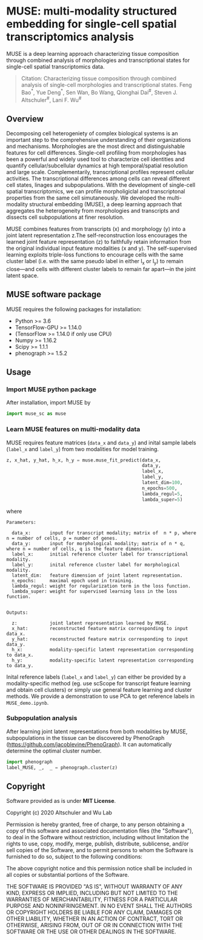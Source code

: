 # MUSE: multi-modality structured embedding for single-cell spatial transcriptomics analysis

MUSE is a deep learning approach characterizing tissue composition through combined analysis of morphologies and transcriptional states for single-cell spatial transcriptomics data.

> Citation: 
> Characterizing tissue composition through combined analysis of single-cell morphologies and transcriptional states. Feng Bao<sup>\*</sup>, Yue Deng<sup>\*</sup>, Sen Wan, Bo Wang, Qionghai Dai<sup>\#</sup>, Steven J. Altschuler<sup>\#</sup>, Lani F. Wu<sup>\#</sup>

## Overview

Decomposing cell heterogeniety of complex biological systems is an important step to the comprehensive understanding of their organizations and mechanisms.  Morphologies are the most direct and distinguishable  features for  cell differences.  Single-cell profiling from morphologies has been a powerful and widely used tool to characterize cell identities and quantify cellular/subcellular dynamics at high temporal/spatial resolution and large scale. Complementarily, transcriptional profiles represent  cellular activities. The transcriptional differences among cells can reveal different cell states, linages and subpopulations. With the development of single-cell spatial transcriptomics, we can profile morpholigiclal and transcriptonal properties from the same cell simutaneously. We developed the multi-modality structural embedding (MUSE), a deep learning approach that aggregates the heterogeneity from morphologies and transcripts and dissects cell subpopulations at finer resolution.


MUSE combines features from transcripts (x) and morphology (y) into a joint latent representation z.The self-reconstruction loss encourages the learned joint feature representation (z) to faithfully retain information from the original individual input feature modalities (x and y). The self-supervised learning exploits triple-loss functions to encourage cells with the same cluster label (i.e. with the same pseudo label in either l<sub>x</sub> or l<sub>y</sub>) to remain close—and cells with different cluster labels to remain far apart—in the joint latent space.

## MUSE software package

MUSE requires the following packages for installation:

- Python >= 3.6
- TensorFlow-GPU >= 1.14.0
- (TensorFlow >= 1.14.0 if only use CPU) 
- Numpy >= 1.16.2
- Scipy >= 1.1.1
- phenograph >= 1.5.2


## Usage

### Import MUSE python package
After installation, import MUSE by

```python
import muse_sc as muse
```

### Learn MUSE features on multi-modality data
MUSE requires feature matrices (`data_x` and `data_y`) and inital sample labels (`label_x` and `label_y`) from two modalities for model training. 

```python
z, x_hat, y_hat, h_x, h_y = muse.muse_fit_predict(data_x,
                                                  data_y,
                                                  label_x,
                                                  label_y,
                                                  latent_dim=100,
                                                  n_epochs=500,
                                                  lambda_regul=5,
                                                  lambda_super=5)
```
where 

```
Parameters:

  data_x:       input for transcript modality; matrix of  n * p, where n = number of cells, p = number of genes.
  data_y:       input for morphological modality; matrix of n * q, where n = number of cells, q is the feature dimension.
  label_x:      initial reference cluster label for transcriptional modality.
  label_y:      inital reference cluster label for morphological modality.
  latent_dim:   feature dimension of joint latent representation.
  n_epochs:     maximal epoch used in training.
  lambda_regul: weight for regularization term in the loss function.
  lambda_super: weight for supervised learning loss in the loss function.


Outputs:

  z:            joint latent representation learned by MUSE.
  x_hat:        reconstructed feature matrix corresponding to input data_x.
  y_hat:        reconstructed feature matrix corresponding to input data_y.
  h_x:          modality-specific latent representation corresponding to data_x.
  h_y:          modality-specific latent representation corresponding to data_y.
```

Inital reference labels (`label_x` and `label_y`) can either be provided by a modality-specific method (eg. use scScope for transcript feature learning and obtain cell clusters) or simply use general feature learning and cluster methods. We provide a demonstration to use PCA to get reference labels in `MUSE_demo.ipynb`.

### Subpopulation analysis
After learning joint latent representations from both modalities by MUSE, subpopulations in the tissue can be discovered by PhenoGraph (https://github.com/jacoblevine/PhenoGraph). It can automatically determine the optimal cluster number. 

```python
import phenograph
label_MUSE, _,  _ = phenograph.cluster(z)

```

## Copyright
Software provided as is under **MIT License**.

Copyright (c) 2020 Altschuler and Wu Lab

Permission is hereby granted, free of charge, to any person obtaining a copy of this software and associated documentation files (the "Software"), to deal in the Software without restriction, including without limitation the rights to use, copy, modify, merge, publish, distribute, sublicense, and/or sell copies of the Software, and to permit persons to whom the Software is furnished to do so, subject to the following conditions:

The above copyright notice and this permission notice shall be included in all copies or substantial portions of the Software.

THE SOFTWARE IS PROVIDED "AS IS", WITHOUT WARRANTY OF ANY KIND, EXPRESS OR IMPLIED, INCLUDING BUT NOT LIMITED TO THE WARRANTIES OF MERCHANTABILITY, FITNESS FOR A PARTICULAR PURPOSE AND NONINFRINGEMENT. IN NO EVENT SHALL THE AUTHORS OR COPYRIGHT HOLDERS BE LIABLE FOR ANY CLAIM, DAMAGES OR OTHER LIABILITY, WHETHER IN AN ACTION OF CONTRACT, TORT OR OTHERWISE, ARISING FROM, OUT OF OR IN CONNECTION WITH THE SOFTWARE OR THE USE OR OTHER DEALINGS IN THE SOFTWARE.

